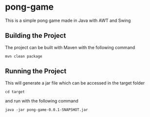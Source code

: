 # pong-game
This is a simple pong game made in Java with AWT and Swing

## Building the Project
The project can be built with Maven with the following command
```
mvn clean package
```

## Running the Project
This will generate a jar file which can be accessed in the target folder
```
cd target
```
and run with the following command
```
java -jar pong-game-0.0.1-SNAPSHOT.jar
```
